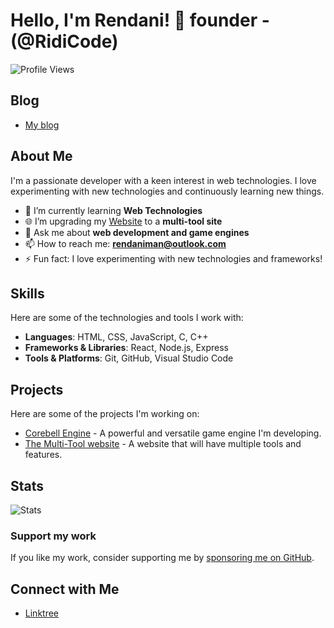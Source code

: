 # Hello, I'm Rendani! 👋 founder - (@RidiCode)
![Profile Views](https://komarev.com/ghpvc/?username=manugeni&color=blue)

## Blog
- [My blog](https://manugeni.is-a.dev/pages/blog/)

## About Me
I'm a passionate developer with a keen interest in web technologies. I love experimenting with new technologies and continuously learning new things.

- 🌱 I’m currently learning **Web Technologies**
- 🌐 I’m upgrading my [Website](https://manugeni.is-a.dev) to a **multi-tool site**
- 💬 Ask me about **web development and game engines**
- 📫 How to reach me: **[rendaniman@outlook.com](mailto:rendaniman@outlook.com)**
- ⚡ Fun fact: I love experimenting with new technologies and frameworks!

## Skills

Here are some of the technologies and tools I work with:

- **Languages**: HTML, CSS, JavaScript, C, C++
- **Frameworks & Libraries**: React, Node.js, Express
- **Tools & Platforms**: Git, GitHub, Visual Studio Code

## Projects
Here are some of the projects I'm working on:

- [Corebell Engine](https://manugeni.is-a.dev/pages/apps/corebell-engine) - A powerful and versatile game engine I'm developing.
- [The Multi-Tool website](https://manugeni.is-a.dev) - A website that will have multiple tools and features.

## Stats
![Stats](https://github-readme-stats.vercel.app/api?username=manugeni&show_icons=true&theme=radical)

### Support my work
If you like my work, consider supporting me by [sponsoring me on GitHub](https://github.com/sponsors/manugeni).

## Connect with Me
- [Linktree](https://linktr.ee/manugeni)
